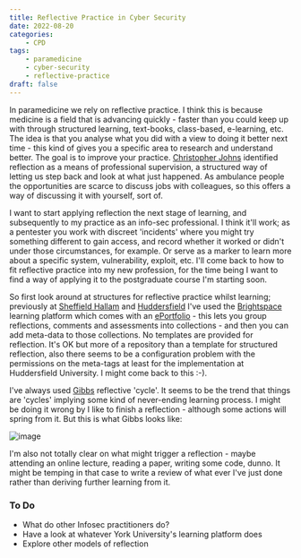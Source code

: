 ```yaml
---
title: Reflective Practice in Cyber Security
date: 2022-08-20
categories:
    - CPD
tags:
    - paramedicine
    - cyber-security
    - reflective-practice
draft: false
---
```


In paramedicine we rely on reflective practice. I think this is because medicine is a field that is advancing quickly - faster than you could keep up with through structured learning, text-books, class-based, e-learning, etc. The idea is that you analyse what you did with a view to doing it better next time - this kind of gives you a specific area to research and understand better. The goal is to improve your practice. [Christopher Johns](https://www.toolshero.com/personal-development/johns-model-of-reflection/) identified reflection as a means of professional supervision, a structured way of letting us step back and look at what just happened. As ambulance people the opportunities are scarce to discuss jobs with colleagues, so this offers a way of discussing it with yourself, sort of.

I want to start applying reflection the next stage of learning, and subsequently to my practice as an info-sec professional. I think it'll work; as a pentester you work with discreet 'incidents' where you might try something different to gain access, and record whether it worked or didn't under those circumstances, for example. Or serve as a marker to learn more about a specific system, vulnerability, exploit, etc. I'll come back to how to fit reflective practice into my new profession, for the time being I want to find a way of applying it to the postgraduate course I'm starting soon.  

So first look around at structures for reflective practice whilst learning; previously at [Sheffield Hallam](https://www.shu.ac.uk/courses/paramedic-science/bsc-honours-paramedic-science/full-time/2022) and [Huddersfield](https://courses.hud.ac.uk/2022-23/part-time/undergraduate/paramedic-practice-top-up-distance-learning-bsc-hons) I've used the [Brightspace](https://www.d2l.com/brightspace/) learning platform which comes with an [ePortfolio](https://staffresources.uhi.ac.uk/support_portal/resources/bs_eportfolio/) - this lets you group reflections, comments and assessments into collections - and then you can add meta-data to those collections. No templates are provided for reflection. It's OK but more of a repository than a template for structured reflection, also there seems to be a configuration problem with the permissions on the meta-tags at least for the implementation at Huddersfield University. I might come back to this :-).

I've always used [Gibbs](https://books.google.co.uk/books/about/Learning_by_Doing.html?id=xVv4SAAACAAJ&source=kp_book_description&redir_esc=y) reflective 'cycle'. It seems to be the trend that things are 'cycles' implying some kind of never-ending learning process. I might be doing it wrong by I like to finish a reflection - although some actions will spring from it. But this is what Gibbs looks like:

![image](../images/gibbs-reflective-cycle-diagram.jpg)

I'm also not totally clear on what might trigger a reflection - maybe attending an online lecture, reading a paper, writing some code, dunno. It might be temping in that case to write a review of what ever I've just done rather than deriving further learning from it.

### To Do

- What do other Infosec practitioners do?
- Have a look at whatever York University's learning platform does
- Explore other models of reflection

